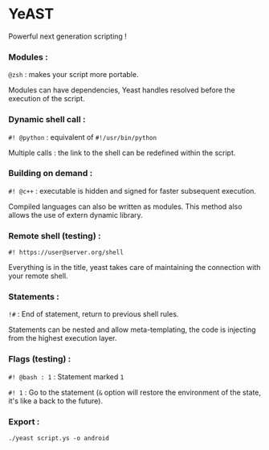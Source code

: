 YeAST
=====

Powerful next generation scripting !


### Modules :

`@zsh` : makes your script more portable.

Modules can have dependencies, Yeast handles resolved before the execution of the script.


### Dynamic shell call :

`#! @python` : equivalent of `#!/usr/bin/python`

Multiple calls : the link to the shell can be redefined within the script.


### Building on demand :

`#! @c++` : executable is hidden and signed for faster subsequent execution.

Compiled languages ​​can also be written as modules.
This method also allows the use of extern dynamic library.


###  Remote shell (testing) :

`#! https://user@server.org/shell`

Everything is in the title, yeast takes care of maintaining the connection with your remote shell.


### Statements :

`!#` : End of statement, return to previous shell rules.

Statements can be nested and allow meta-templating, the code is injecting from the highest execution layer.


### Flags (testing) :

`#! @bash : 1` : Statement marked `1`

`#! 1` : Go to the statement (`&` option will restore the environment of the state, it's like a back to the future).


### Export :

`./yeast script.ys -o android`
